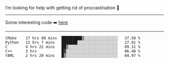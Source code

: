 I’m looking for help with getting rid of procrastination 🤔

-----

Some interesting code :arrow_right: [here](https://github.com/zhen8838/playground)

-----

<!--START_SECTION:waka-->
```text
CMake    17 hrs 40 mins  █████████▒░░░░░░░░░░░░░░░   37.58 % 
Python   13 hrs 7 mins   ███████░░░░░░░░░░░░░░░░░░   27.91 % 
C        4 hrs 22 mins   ██▒░░░░░░░░░░░░░░░░░░░░░░   09.31 % 
C++      3 hrs           █▓░░░░░░░░░░░░░░░░░░░░░░░   06.40 % 
YAML     2 hrs 20 mins   █▒░░░░░░░░░░░░░░░░░░░░░░░   04.97 % 
```
<!--END_SECTION:waka-->

<!--
**zhen8838/zhen8838** is a ✨ _special_ ✨ repository because its `README.md` (this file) appears on your GitHub profile.

Here are some ideas to get you started:

- 🔭 I’m currently working on ...
- 🌱 I’m currently learning ...
- 👯 I’m looking to collaborate on ...
 ...
- 💬 Ask me about ...
- 📫 How to reach me: ...
- 😄 Pronouns: ...
- ⚡ Fun fact: ...
-->

